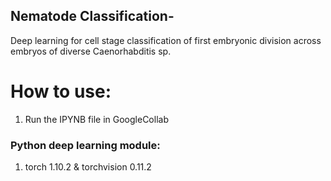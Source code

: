 ## Nematode Classification-
Deep learning for cell stage classification of first embryonic division across embryos of diverse Caenorhabditis sp.

# How to use:
1. Run the IPYNB file in GoogleCollab

### Python deep learning module: 
1. torch 1.10.2 & torchvision 0.11.2
